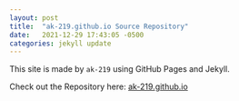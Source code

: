 ```yaml
---
layout: post
title:  "ak-219.github.io Source Repository"
date:   2021-12-29 17:43:05 -0500
categories: jekyll update
---
```

This site is made by `ak-219` using GitHub Pages and Jekyll.

Check out the Repository here: [ak-219.github.io][ak-219-gh] 

[ak-219-gh]:   https://github.com/ak-219/ak-219.github.io